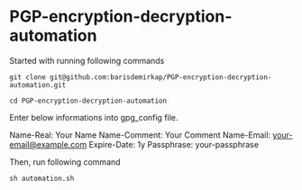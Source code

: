 # PGP-encryption-decryption-automation

Started with running following commands

``` git clone git@github.com:barisdemirkap/PGP-encryption-decryption-automation.git ```

``` cd PGP-encryption-decryption-automation ```

Enter below informations into gpg_config file.

Name-Real: Your Name
Name-Comment: Your Comment
Name-Email: your-email@example.com
Expire-Date: 1y
Passphrase: your-passphrase

Then, run following command

``` sh automation.sh ```
